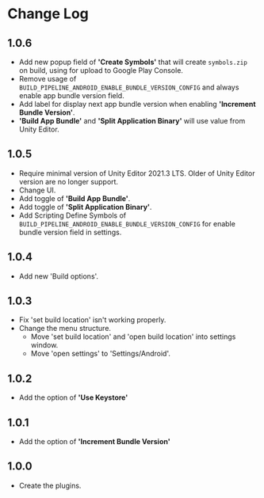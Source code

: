 # Change Log

## 1.0.6
- Add new popup field of **'Create Symbols'** that will create `symbols.zip` on build, using for upload to Google Play Console.
- Remove usage of `BUILD_PIPELINE_ANDROID_ENABLE_BUNDLE_VERSION_CONFIG` and always enable app bundle version field.
- Add label for display next app bundle version when enabling **'Increment Bundle Version'**.
- **'Build App Bundle'** and **'Split Application Binary'** will use value from Unity Editor.

## 1.0.5
- Require minimal version of Unity Editor 2021.3 LTS. Older of Unity Editor version are no longer support.
- Change UI.
- Add toggle of **'Build App Bundle'**.
- Add toggle of **'Split Application Binary'**.
- Add Scripting Define Symbols of `BUILD_PIPELINE_ANDROID_ENABLE_BUNDLE_VERSION_CONFIG` for enable bundle version field in settings.

## 1.0.4
- Add new 'Build options'.

## 1.0.3
- Fix 'set build location' isn't working properly.
- Change the menu structure.
    - Move 'set build location' and 'open build location' into settings window.
    - Move 'open settings' to 'Settings/Android'.

## 1.0.2
- Add the option of **'Use Keystore'**

## 1.0.1
- Add the option of **'Increment Bundle Version'**

## 1.0.0
- Create the plugins.
